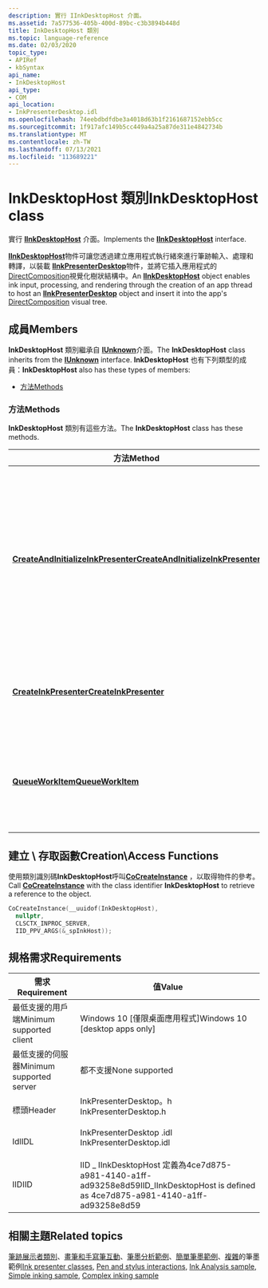 ```yaml
---
description: 實行 IInkDesktopHost 介面。
ms.assetid: 7a577536-405b-400d-89bc-c3b3894b448d
title: InkDesktopHost 類別
ms.topic: language-reference
ms.date: 02/03/2020
topic_type:
- APIRef
- kbSyntax
api_name:
- InkDesktopHost
api_type:
- COM
api_location:
- InkPresenterDesktop.idl
ms.openlocfilehash: 74eebdbdfdbe3a4018d63b1f2161687152ebb5cc
ms.sourcegitcommit: 1f917afc149b5cc449a4a25a87de311e4842734b
ms.translationtype: MT
ms.contentlocale: zh-TW
ms.lasthandoff: 07/13/2021
ms.locfileid: "113689221"
---
```

# <a name="inkdesktophost-class"></a><span data-ttu-id="75201-103">InkDesktopHost 類別</span><span class="sxs-lookup"><span data-stu-id="75201-103">InkDesktopHost class</span></span>

<span data-ttu-id="75201-104">實行 [**IInkDesktopHost**](/windows/win32/api/inkpresenterdesktop/nn-inkpresenterdesktop-iinkdesktophost) 介面。</span><span class="sxs-lookup"><span data-stu-id="75201-104">Implements the [**IInkDesktopHost**](/windows/win32/api/inkpresenterdesktop/nn-inkpresenterdesktop-iinkdesktophost) interface.</span></span>

<span data-ttu-id="75201-105">[**IInkDesktopHost**](/windows/win32/api/inkpresenterdesktop/nn-inkpresenterdesktop-iinkdesktophost)物件可讓您透過建立應用程式執行緒來進行筆跡輸入、處理和轉譯，以裝載 [**IInkPresenterDesktop**](/windows/win32/api/inkpresenterdesktop/nn-inkpresenterdesktop-iinkpresenterdesktop)物件，並將它插入應用程式的 [DirectComposition](../directcomp/directcomposition-portal.md)視覺化樹狀結構中。</span><span class="sxs-lookup"><span data-stu-id="75201-105">An [**IInkDesktopHost**](/windows/win32/api/inkpresenterdesktop/nn-inkpresenterdesktop-iinkdesktophost) object enables ink input, processing, and rendering through the creation of an app thread to host an [**IInkPresenterDesktop**](/windows/win32/api/inkpresenterdesktop/nn-inkpresenterdesktop-iinkpresenterdesktop) object and insert it into the app's [DirectComposition](../directcomp/directcomposition-portal.md) visual tree.</span></span>

## <a name="members"></a><span data-ttu-id="75201-106">成員</span><span class="sxs-lookup"><span data-stu-id="75201-106">Members</span></span>

<span data-ttu-id="75201-107">**InkDesktopHost** 類別繼承自 [**IUnknown**](/windows/win32/api/unknwn/nn-unknwn-iunknown)介面。</span><span class="sxs-lookup"><span data-stu-id="75201-107">The **InkDesktopHost** class inherits from the [**IUnknown**](/windows/win32/api/unknwn/nn-unknwn-iunknown) interface.</span></span> <span data-ttu-id="75201-108">**InkDesktopHost** 也有下列類型的成員：</span><span class="sxs-lookup"><span data-stu-id="75201-108">**InkDesktopHost** also has these types of members:</span></span>

- [<span data-ttu-id="75201-109">方法</span><span class="sxs-lookup"><span data-stu-id="75201-109">Methods</span></span>](#methods)

### <a name="methods"></a><span data-ttu-id="75201-110">方法</span><span class="sxs-lookup"><span data-stu-id="75201-110">Methods</span></span>

<span data-ttu-id="75201-111">**InkDesktopHost** 類別有這些方法。</span><span class="sxs-lookup"><span data-stu-id="75201-111">The **InkDesktopHost** class has these methods.</span></span>

| <span data-ttu-id="75201-112">方法</span><span class="sxs-lookup"><span data-stu-id="75201-112">Method</span></span> | <span data-ttu-id="75201-113">描述</span><span class="sxs-lookup"><span data-stu-id="75201-113">Description</span></span> |
|---|---|
| [<span data-ttu-id="75201-114">**CreateAndInitializeInkPresenter**</span><span class="sxs-lookup"><span data-stu-id="75201-114">**CreateAndInitializeInkPresenter**</span></span>](/windows/win32/api/inkpresenterdesktop/nf-inkpresenterdesktop-iinkdesktophost-createandinitializeinkpresenter) | <span data-ttu-id="75201-115">在應用程式執行緒上建立 [**IInkPresenterDesktop**](/windows/win32/api/inkpresenterdesktop/nn-inkpresenterdesktop-iinkpresenterdesktop) 物件，並將它連接至應用程式的 [DirectComposition](../directcomp/directcomposition-portal.md) 視覺化樹狀結構，並設定物件的大小。</span><span class="sxs-lookup"><span data-stu-id="75201-115">Creates an [**IInkPresenterDesktop**](/windows/win32/api/inkpresenterdesktop/nn-inkpresenterdesktop-iinkpresenterdesktop) object on an application thread, connects it to the app's [DirectComposition](../directcomp/directcomposition-portal.md) visual tree, and sets the size of the object.</span></span><br/> |
| [<span data-ttu-id="75201-116">**CreateInkPresenter**</span><span class="sxs-lookup"><span data-stu-id="75201-116">**CreateInkPresenter**</span></span>](/windows/win32/api/inkpresenterdesktop/nf-inkpresenterdesktop-iinkdesktophost-createinkpresenter) | <span data-ttu-id="75201-117">在應用程式執行緒上建立 [**IInkPresenterDesktop**](/windows/win32/api/inkpresenterdesktop/nn-inkpresenterdesktop-iinkpresenterdesktop) 物件。</span><span class="sxs-lookup"><span data-stu-id="75201-117">Creates an [**IInkPresenterDesktop**](/windows/win32/api/inkpresenterdesktop/nn-inkpresenterdesktop-iinkpresenterdesktop) object on an application thread.</span></span><br/> |
| [<span data-ttu-id="75201-118">**QueueWorkItem**</span><span class="sxs-lookup"><span data-stu-id="75201-118">**QueueWorkItem**</span></span>](/windows/win32/api/inkpresenterdesktop/nf-inkpresenterdesktop-iinkdesktophost-queueworkitem) | <span data-ttu-id="75201-119">將筆墨作業加入到工作佇列中，以便在 **InkDesktopHost** 執行緒上執行。</span><span class="sxs-lookup"><span data-stu-id="75201-119">Add an ink operation to a work queue for execution on the **InkDesktopHost** thread.</span></span><br/> |

## <a name="creationaccess-functions"></a><span data-ttu-id="75201-120">建立 \\ 存取函數</span><span class="sxs-lookup"><span data-stu-id="75201-120">Creation\\Access Functions</span></span>

<span data-ttu-id="75201-121">使用類別識別碼<strong>InkDesktopHost</strong>呼叫[<strong>CoCreateInstance</strong>](/windows/win32/api/combaseapi/nf-combaseapi-cocreateinstance) ，以取得物件的參考。</span><span class="sxs-lookup"><span data-stu-id="75201-121">Call [<strong>CoCreateInstance</strong>](/windows/win32/api/combaseapi/nf-combaseapi-cocreateinstance) with the class identifier <strong>InkDesktopHost</strong> to retrieve a reference to the object.</span></span>

``` C++
CoCreateInstance(__uuidof(InkDesktopHost), 
  nullptr, 
  CLSCTX_INPROC_SERVER, 
  IID_PPV_ARGS(&_spInkHost));
```

## <a name="requirements"></a><span data-ttu-id="75201-122">規格需求</span><span class="sxs-lookup"><span data-stu-id="75201-122">Requirements</span></span>

| <span data-ttu-id="75201-123">需求</span><span class="sxs-lookup"><span data-stu-id="75201-123">Requirement</span></span> | <span data-ttu-id="75201-124">值</span><span class="sxs-lookup"><span data-stu-id="75201-124">Value</span></span> |
|---|---|
| <span data-ttu-id="75201-125">最低支援的用戶端</span><span class="sxs-lookup"><span data-stu-id="75201-125">Minimum supported client</span></span><br/> | <span data-ttu-id="75201-126">Windows 10 \[僅限桌面應用程式\]</span><span class="sxs-lookup"><span data-stu-id="75201-126">Windows 10 \[desktop apps only\]</span></span><br/> |
| <span data-ttu-id="75201-127">最低支援的伺服器</span><span class="sxs-lookup"><span data-stu-id="75201-127">Minimum supported server</span></span><br/> | <span data-ttu-id="75201-128">都不支援</span><span class="sxs-lookup"><span data-stu-id="75201-128">None supported</span></span><br/> |
| <span data-ttu-id="75201-129">標頭</span><span class="sxs-lookup"><span data-stu-id="75201-129">Header</span></span><br/>                   | <dl> <span data-ttu-id="75201-130"><dt>InkPresenterDesktop。h</dt></span><span class="sxs-lookup"><span data-stu-id="75201-130"><dt>InkPresenterDesktop.h</dt></span></span> </dl>   |
| <span data-ttu-id="75201-131">Idl</span><span class="sxs-lookup"><span data-stu-id="75201-131">IDL</span></span><br/>                      | <dl> <span data-ttu-id="75201-132"><dt>InkPresenterDesktop .idl</dt></span><span class="sxs-lookup"><span data-stu-id="75201-132"><dt>InkPresenterDesktop.idl</dt></span></span> </dl> |
| <span data-ttu-id="75201-133">IID</span><span class="sxs-lookup"><span data-stu-id="75201-133">IID</span></span><br/>                      | <span data-ttu-id="75201-134">IID \_ IInkDesktopHost 定義為4ce7d875-a981-4140-a1ff-ad93258e8d59</span><span class="sxs-lookup"><span data-stu-id="75201-134">IID\_IInkDesktopHost is defined as 4ce7d875-a981-4140-a1ff-ad93258e8d59</span></span><br/> |

## <a name="related-topics"></a><span data-ttu-id="75201-135">相關主題</span><span class="sxs-lookup"><span data-stu-id="75201-135">Related topics</span></span>

<span data-ttu-id="75201-136">[筆跡展示者類別](ink-presenter-classes.md)、[畫筆和手寫筆互動](/windows/uwp/design/input/pen-and-stylus-interactions)、[筆墨分析範例](/samples/microsoft/windows-universal-samples/inkanalysis/)、[簡單筆墨範例](/samples/microsoft/windows-universal-samples/simpleink/)、[複雜](/samples/microsoft/windows-universal-samples/complexink/)的筆墨範例</span><span class="sxs-lookup"><span data-stu-id="75201-136">[Ink presenter classes](ink-presenter-classes.md), [Pen and stylus interactions](/windows/uwp/design/input/pen-and-stylus-interactions), [Ink Analysis sample](/samples/microsoft/windows-universal-samples/inkanalysis/), [Simple inking sample](/samples/microsoft/windows-universal-samples/simpleink/), [Complex inking sample](/samples/microsoft/windows-universal-samples/complexink/)</span></span>
